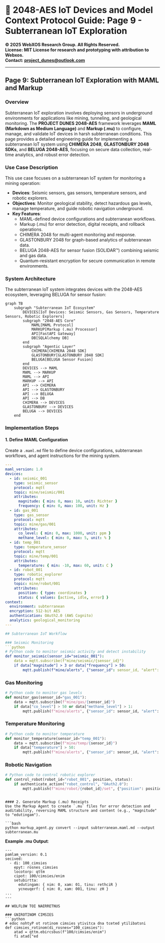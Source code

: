 # 🐪 **2048-AES IoT Devices and Model Context Protocol Guide: Page 9 - Subterranean IoT Exploration**

**© 2025 WebXOS Research Group. All Rights Reserved.**  
**License: MIT License for research and prototyping with attribution to Webxos.**  
**Contact: project_dunes@outlook.com**

---

## Page 9: Subterranean IoT Exploration with MAML and Markup

### Overview
Subterranean IoT exploration involves deploying sensors in underground environments for applications like mining, tunneling, and geological monitoring. The **PROJECT DUNES 2048-AES** framework leverages **MAML (Markdown as Medium Language)** and **Markup (.mu)** to configure, manage, and validate IoT devices in harsh subterranean conditions. This page provides a detailed engineering guide for implementing a subterranean IoT system using **CHIMERA 2048**, **GLASTONBURY 2048 SDKs**, and **BELUGA 2048-AES**, focusing on secure data collection, real-time analytics, and robust error detection.

### Use Case Description
This use case focuses on a subterranean IoT system for monitoring a mining operation:
- **Devices**: Seismic sensors, gas sensors, temperature sensors, and robotic explorers.
- **Objectives**: Monitor geological stability, detect hazardous gas levels, manage temperature, and guide robotic navigation underground.
- **Key Features**:
  - MAML-defined device configurations and subterranean workflows.
  - Markup (.mu) for error detection, digital receipts, and rollback operations.
  - CHIMERA 2048 for multi-agent monitoring and response.
  - GLASTONBURY 2048 for graph-based analytics of subterranean data.
  - BELUGA 2048-AES for sensor fusion (SOLIDAR™) combining seismic and gas data.
  - Quantum-resistant encryption for secure communication in remote environments.

### System Architecture
The subterranean IoT system integrates devices with the 2048-AES ecosystem, leveraging BELUGA for sensor fusion:

```mermaid
graph TB
    subgraph "Subterranean IoT Ecosystem"
        DEVICES[IoT Devices: Seismic Sensors, Gas Sensors, Temperature Sensors, Robotic Explorers]
        subgraph "2048-AES Core"
            MAML[MAML Protocol]
            MARKUP[Markup (.mu) Processor]
            API[FastAPI Gateway]
            DB[SQLAlchemy DB]
        end
        subgraph "Agentic Layer"
            CHIMERA[CHIMERA 2048 SDK]
            GLASTONBURY[GLASTONBURY 2048 SDK]
            BELUGA[BELUGA Sensor Fusion]
        end
        DEVICES --> MAML
        MAML --> MARKUP
        MAML --> API
        MARKUP --> API
        API --> CHIMERA
        API --> GLASTONBURY
        API --> BELUGA
        API --> DB
        CHIMERA --> DEVICES
        GLASTONBURY --> DEVICES
        BELUGA --> DEVICES
    end
```

### Implementation Steps

#### 1. Define MAML Configuration
Create a `.maml.md` file to define device configurations, subterranean workflows, and agent instructions for the mining system.

```yaml
---
maml_version: 1.0
devices:
  - id: seismic_001
    type: seismic_sensor
    protocol: mqtt
    topic: mine/seismic/001
    attributes:
      magnitude: { min: 0, max: 10, unit: Richter }
      frequency: { min: 0, max: 100, unit: Hz }
  - id: gas_001
    type: gas_sensor
    protocol: mqtt
    topic: mine/gas/001
    attributes:
      co_level: { min: 0, max: 1000, unit: ppm }
      methane_level: { min: 0, max: 5, unit: % }
  - id: temp_001
    type: temperature_sensor
    protocol: mqtt
    topic: mine/temp/001
    attributes:
      temperature: { min: -10, max: 60, unit: C }
  - id: robot_001
    type: robotic_explorer
    protocol: mqtt
    topic: mine/robot/001
    attributes:
      position: { type: coordinates }
      status: { values: [active, idle, error] }
context:
  environment: subterranean
  encryption: 512-bit AES
  authentication: OAuth2.0 (AWS Cognito)
  analytics: geological_monitoring
---

## Subterranean IoT Workflow

### Seismic Monitoring
```python
# Python code to monitor seismic activity and detect instability
def monitor_seismic(sensor_id="seismic_001"):
    data = mqtt.subscribe(f"mine/seismic/{sensor_id}")
    if data["magnitude"] > 3 or data["frequency"] > 50:
        mqtt.publish(f"mine/alerts", {"sensor_id": sensor_id, "alert": "Geological instability detected"})
```

### Gas Monitoring
```python
# Python code to monitor gas levels
def monitor_gas(sensor_id="gas_001"):
    data = mqtt.subscribe(f"mine/gas/{sensor_id}")
    if data["co_level"] > 50 or data["methane_level"] > 1:
        mqtt.publish(f"mine/alerts", {"sensor_id": sensor_id, "alert": "Hazardous gas levels detected"})
```

### Temperature Monitoring
```python
# Python code to monitor temperature
def monitor_temperature(sensor_id="temp_001"):
    data = mqtt.subscribe(f"mine/temp/{sensor_id}")
    if data["temperature"] > 50:
        mqtt.publish(f"mine/alerts", {"sensor_id": sensor_id, "alert": "High temperature detected"})
```

### Robotic Navigation
```python
# Python code to control robotic explorer
def control_robot(robot_id="robot_001", position, status):
    if authenticate_action("robot_control", "OAuth2.0"):
        mqtt.publish(f"mine/robot/{robot_id}/set", {"position": position, "status": status})
```
```

#### 2. Generate Markup (.mu) Receipts
Use the Markup Agent to create `.mu` files for error detection and auditability, reversing MAML structure and content (e.g., "magnitude" to "edutingam").

```bash
python markup_agent.py convert --input subterranean.maml.md --output subterranean.mu
```

**Example .mu Output**:
```
---
pamlam_version: 0.1
secived:
  - di: 100_cimsies
    epyt: rosnes_cimsies
    locotorp: qttm
    cipot: 100/cimsies/enim
    setubirtta:
      edutingam: { nim: 0, xam: 01, tinu: rethciR }
      ycneuqerf: { nim: 0, xam: 001, tinu: zH }
...
---

## WOLFLOW TOI NAERRETNUS

### GNIROTINOM CIMSIES
```python
# edoc nohtyP ot rotinom cimsies ytivitca dna tceted ytilibatsni
def cimsies_rotinom(di_rosnes="100_cimsies"):
    atad = qttm.ebircsbus(f"100/cimsies/enim")
    fi atad["ed